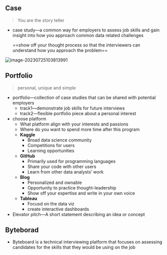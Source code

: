 ## Case

> You are the story teller

* case study—a common way for employers to assess job skills and gain insight into how you approach common data related challenges

	==show off your thought process so that the interviewers can understand how you approach the problem==

![image-20230725103813991](C:/Users/Lenovo/AppData/Roaming/Typora/typora-user-images/image-20230725103813991.png)

## Portfolio

> personal, unique and simple

* portfolio—collection of case studies that can be shared with potential employers
	* track1—demonstrate job skills for future interviews
	* track2—flexible portfolio piece about a personal interest
* choose platform
	* What platform align with your interests and passions
	* Where do you want to spend more time after this program
	* **Kaggle**
		* Broad data science community
		* Competitions for users
		* Learning opportunities
	* **GitHub**
		* Primarily used for programming languages
		* Share your code with other users
		* Learn from other data analysts’ work
	* **Blog**
		* Personalized and ownable
		* Opportunity to practice thought-leadership
		* Show off your expertise and write in your own voice
	* **Tableau**
		* Focusd on the data viz
		* create interactive dashboards
* Elevator pitch—A short statement describing an idea or concept

## Byteborad

* Byteboard is a technical interviewing platform that focuses on assessing candidates for the skills that they would be using on the job